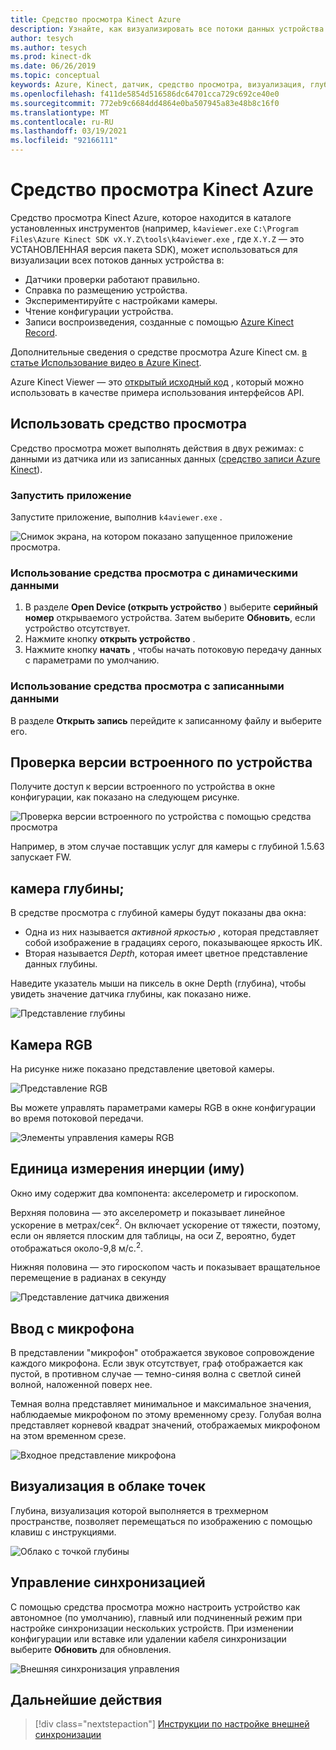 ```yaml
---
title: Средство просмотра Kinect Azure
description: Узнайте, как визуализировать все потоки данных устройства с помощью средства просмотра Azure Kinect Viewer.
author: tesych
ms.author: tesych
ms.prod: kinect-dk
ms.date: 06/26/2019
ms.topic: conceptual
keywords: Azure, Kinect, датчик, средство просмотра, визуализация, глубина, RGB, цвет, иму, аудио, микрофон, точка облака
ms.openlocfilehash: f411de5854d516586dc64701cca729c692ce40e0
ms.sourcegitcommit: 772eb9c6684dd4864e0ba507945a83e48b8c16f0
ms.translationtype: MT
ms.contentlocale: ru-RU
ms.lasthandoff: 03/19/2021
ms.locfileid: "92166111"
---
```

# <a name="azure-kinect-viewer"></a>Средство просмотра Kinect Azure

Средство просмотра Kinect Azure, которое находится в каталоге установленных инструментов (например, `k4aviewer.exe` `C:\Program Files\Azure Kinect SDK vX.Y.Z\tools\k4aviewer.exe` , где `X.Y.Z` — это УСТАНОВЛЕННАЯ версия пакета SDK), может использоваться для визуализации всех потоков данных устройства в:

* Датчики проверки работают правильно.
* Справка по размещению устройства.
* Экспериментируйте с настройками камеры.
* Чтение конфигурации устройства.
* Записи воспроизведения, созданные с помощью [Azure Kinect Record](azure-kinect-recorder.md).

Дополнительные сведения о средстве просмотра Azure Kinect см. [в статье Использование видео в Azure Kinect](https://www.microsoft.com/videoplayer/embed/RE3hNwG).

Azure Kinect Viewer — это [открытый исходный код](https://github.com/microsoft/Azure-Kinect-Sensor-SDK/tree/develop/tools/k4aviewer) , который можно использовать в качестве примера использования интерфейсов API.

## <a name="use-viewer"></a>Использовать средство просмотра

Средство просмотра может выполнять действия в двух режимах: с данными из датчика или из записанных данных ([средство записи Azure Kinect](azure-kinect-recorder.md)).

### <a name="start-application"></a>Запустить приложение

Запустите приложение, выполнив `k4aviewer.exe` .

![Снимок экрана, на котором показано запущенное приложение просмотра.](./media/how-to-guides/open-viewer.png)

### <a name="use-the-viewer-with-live-data"></a>Использование средства просмотра с динамическими данными

1. В разделе **Open Device (открыть устройство** ) выберите **серийный номер** открываемого устройства. Затем выберите **Обновить**, если устройство отсутствует.
2. Нажмите кнопку **открыть устройство** .
3. Нажмите кнопку **начать** , чтобы начать потоковую передачу данных с параметрами по умолчанию.

### <a name="use-the-viewer-with-recorded-data"></a>Использование средства просмотра с записанными данными

В разделе **Открыть запись** перейдите к записанному файлу и выберите его.

## <a name="check-device-firmware-version"></a>Проверка версии встроенного по устройства

Получите доступ к версии встроенного по устройства в окне конфигурации, как показано на следующем рисунке.

![Проверка версии встроенного по устройства с помощью средства просмотра](./media/how-to-guides/check-firmware-update.png)

Например, в этом случае поставщик услуг для камеры с глубиной 1.5.63 запускает FW.

## <a name="depth-camera"></a>камера глубины;

В средстве просмотра с глубиной камеры будут показаны два окна:

* Одна из них называется *активной яркостью* , которая представляет собой изображение в градациях серого, показывающее яркость ИК.
* Вторая называется *Depth*, которая имеет цветное представление данных глубины.

Наведите указатель мыши на пиксель в окне Depth (глубина), чтобы увидеть значение датчика глубины, как показано ниже.

![Представление глубины](./media/how-to-guides/depth-camera.png)

## <a name="rgb-camera"></a>Камера RGB

На рисунке ниже показано представление цветовой камеры.

![Представление RGB](./media/how-to-guides/viewer-rgb-camera.png)

Вы можете управлять параметрами камеры RGB в окне конфигурации во время потоковой передачи.

![Элементы управления камеры RGB](./media/how-to-guides/rgb-camera-settings.png)

## <a name="inertial-measurement-unit-imu"></a>Единица измерения инерции (иму)

Окно иму содержит два компонента: акселерометр и гироскопом.

Верхняя половина — это акселерометр и показывает линейное ускорение в метрах/сек<sup>2</sup>.  Он включает ускорение от тяжести, поэтому, если он является плоским для таблицы, на оси Z, вероятно, будет отображаться около-9,8 м/с.<sup>2</sup>.

Нижняя половина — это гироскопом часть и показывает вращательное перемещение в радианах в секунду

![Представление датчика движения](./media/how-to-guides/viewer-mu-settings.png)

## <a name="microphone-input"></a>Ввод с микрофона

В представлении "микрофон" отображается звуковое сопровождение каждого микрофона. Если звук отсутствует, граф отображается как пустой, в противном случае — темно-синяя волна с светлой синей волной, наложенной поверх нее.

Темная волна представляет минимальное и максимальное значения, наблюдаемые микрофоном по этому временному срезу. Голубая волна представляет корневой квадрат значений, отображаемых микрофоном на этом временном срезе.

![Входное представление микрофона](./media/how-to-guides/microphone-data.png)

## <a name="point-cloud-visualization"></a>Визуализация в облаке точек

Глубина, визуализация которой выполняется в трехмерном пространстве, позволяет перемещаться по изображению с помощью клавиш с инструкциями.

![Облако с точкой глубины](./media/how-to-guides/depth-point-cloud.png)

## <a name="synchronization-control"></a>Управление синхронизацией

С помощью средства просмотра можно настроить устройство как автономное (по умолчанию), главный или подчиненный режим при настройке синхронизации нескольких устройств.
При изменении конфигурации или вставке или удалении кабеля синхронизации выберите **Обновить** для обновления.

![Внешняя синхронизация управления](./media/how-to-guides/sync-control.png)

## <a name="next-steps"></a>Дальнейшие действия

> [!div class="nextstepaction"]
>[Инструкции по настройке внешней синхронизации](https://support.microsoft.com/help/4494429/sync-multiple-azure-kinect-dk-devices)
